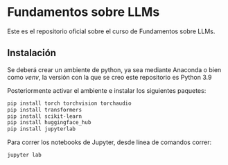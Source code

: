 # Fundamentos sobre LLMs
Este es el repositorio oficial sobre el curso de Fundamentos sobre LLMs.

## Instalación

Se deberá crear un ambiente de python, ya sea mediante Anaconda o bien como _venv_, la versión con la que se creo este repositorio es Python 3.9

Posteriormente activar el ambiente e instalar los siguientes paquetes:

```bash
pip install torch torchvision torchaudio
pip install transformers
pip install scikit-learn
pip install huggingface_hub
pip install jupyterlab
```
Para correr los notebooks de Jupyter, desde línea de comandos correr:

```bash
jupyter lab
```